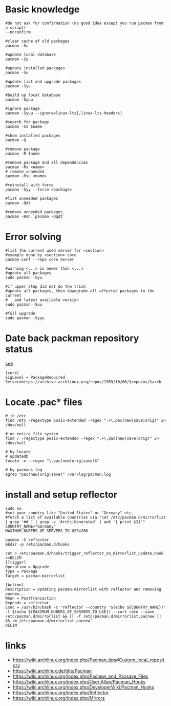 # Basic knowledge

```
#do not ask for confirmation (no good idea except you run pacman from a script)
--noconfirm

#clear cache of old packages
pacman -Sc

#update local database
pacman -Sy

#update installed packages
pacman -Su

#update list and upgrade packages
pacman -Syu

#build up local database
pacman -Syuu

#ignore package
pacman -Syuu --ignore=linux-lts[,linux-lts-headers]

#search for package
pacman -Ss $name

#show installed packages
pacman -Q

#remove package
pacman -R $name

#remove package and all dependencies
pacman -Rs <name>
# remove unneeded
pacman -Rsu <name>

#reinstall with force
pacman -Syy --force <package>

#list unneeded packages
pacman -Qdt

#remove unneeded packages
pacman -Rsn `pacman -Qqdt`
```

# Error solving

```
#list the current used server for <section>
#example done by <section> core
pacman-conf --repo core Server

#warning <...> is newer than <...>
#update all packages
sudo pacman -Syu

#if upper step did not do the trick
#update all packages, then downgrade all affected packages to the current
#   and latest available version
sudo pacman -Suu

#full upgrade
sudo pacman -Syyu
```

# Date back packman repository status

[see](https://github.com/archzfs/archzfs/issues/419#issuecomment-978018918)

```
[core]
SigLevel = PackageRequired
Server=https://archive.archlinux.org/repos/1983/10/06/$repo/os/$arch
```

# Locate .pac\* files

```
# in /etc
find /etc -regextype posix-extended -regex ".+\.pac(new|save|orig)" 2> /dev/null

# on entire file system
find / -regextype posix-extended -regex ".+\.pac(new|save|orig)" 2> /dev/null

# by locate
# updatedb
locate -e --regex "\.pac(new|orig|save)$"

# by pacmans log
egrep "pac(new|orig|save)" /var/log/pacman.log
```

# install and setup reflector

```
sudo su
#set your country like "United States" or "Germany" etc.
#fetch a list of available countries via "cat /etc/pacman.d/mirrorlist | grep '## ' | grep -v 'Arch\|Generated' | awk '{ print $2}'"
COUNTRY_NAME="Germany"
MAXIMUM_NUBERS_OF_SERVERS_TO_USE=200

pacman -S reflector
mkdir -p /etc/pacman.d/hooks

cat > /etc/pacman.d/hooks/trigger_reflector_on_mirrorlist_update.hook <<DELIM
[Trigger]
Operation = Upgrade
Type = Package
Target = pacman-mirrorlist

[Action]
Description = Updating pacman-mirrorlist with reflector and removing pacnew...
When = PostTransaction
Depends = reflector
Exec = /usr/bin/bash -c "reflector --country '$(echo ${COUNTRY_NAME})' -l $(echo ${MAXIMUM_NUBERS_OF_SERVERS_TO_USE}) --sort rate --save /etc/pacman.d/mirrorlist && [[ -f /etc/pacman.d/mirrorlist.pacnew ]] && rm /etc/pacman.d/mirrorlist.pacnew"
DELIM
```

# links

* https://wiki.archlinux.org/index.php/Pacman_tips#Custom_local_repository
* https://wiki.archlinux.de/title/Pacman
* https://wiki.archlinux.org/index.php/Pacnew_and_Pacsave_Files
* https://wiki.archlinux.org/index.php/User:Allan/Pacman_Hooks
* https://wiki.archlinux.org/index.php/DeveloperWiki:Pacman_Hooks
* https://wiki.archlinux.org/index.php/Reflector
* https://wiki.archlinux.org/index.php/Mirrors
